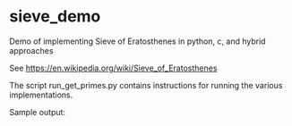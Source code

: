 # sieve_demo
Demo of implementing Sieve of Eratosthenes in python, c, and hybrid approaches

See https://en.wikipedia.org/wiki/Sieve_of_Eratosthenes

The script run_get_primes.py contains instructions for running the various implementations. 

Sample output:
```
```
